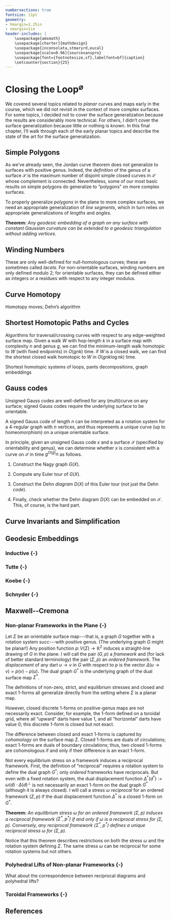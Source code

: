 ```yaml
---
numbersections: true
fontsize: 11pt
geometry:
- hmargin=1.25in
- vmargin=1in
header-includes: |
	\usepackage{amsmath}
    \usepackage[charter]{mathdesign}
    \usepackage{inconsolata,stmaryrd,eucal}
    \usepackage[scale=0.96]{sourcesanspro}
    \usepackage[font={footnotesize,sf},labelfont=bf]{caption}
    \setcounter{section}{25}
---
```


# Closing the Loop$^\varnothing$

We covered several topics related to _planar_ curves and maps early in the course, which we did not revisit in the context of more complex surfaces.  For some topics, I decided not to cover the surface generalization because the results are considerably more technical.  For others, I didn’t cover the surface generalization because little or nothing is known.  In this final chapter, I’ll walk through each of the early planar topics and describe the state of the art for the surface generalization.

## Simple Polygons

As we’ve already seen, the Jordan curve theorem does not generalize to surfaces with positive genus.  Indeed, the _definition_ of the genus of a surface $\mathcal{S}$ is the maximum number of disjoint simple closed curves in $\mathcal{S}$ whose complement is connected.  Nevertheless, some of our most basic results on simple polygons do generalize to “polygons” on more complex surfaces.

To properly generalize _polygons_ in the plane to more complex surfaces, we need an appropriate generalization of _line segments_, which in turn relies on appropriate generalizations of _lengths_ and _angles_.

**Theorem:**
_Any geodesic embedding of a graph on any surface with constant Gaussian curvature can be extended to a  geodesic triangulation without adding vertices._

## Winding Numbers

These are only well-defined for null-homologous curves; these are sometimes called _lacets_.  For non-orientable surfaces, winding numbers are only defined modulo $2$; for orientable surfaces, they can be defined either as integers or a residues with respect to any integer modulus.

## Curve Homotopy

Homotopy moves; Dehn’s algorithm

## Shortest Homotopic Paths and Cycles

Algorithms for traversal/crossing curves with respect to any edge-weighted surface map.  Given a walk $W$ with hop-length $k$ in a surface map with complexity $n$ and genus $g$, we can find the minimum-length walk homotopic to $W$ (with fixed endpoints) in $O(gnk)$ time.  if $W$ is a closed walk, we can find the shortest closed walk homotopic to $W$ in $O(gnk \log nk)$ time.

Shortest homotopic systems of loops, pants decompositions, graph embeddings

## Gauss codes

Unsigned Gauss codes are well-defined for any (multi)curve on any surface; signed Gauss codes require the underlying surface to be orientable.

A signed Gauss code of length $n$ can be interpreted as a rotation system for a $4$-regular graph with $n$ vertices, and thus represents a unique curve (up to homeomorphism) on a unique orientable surface.

In principle, given an unsigned Gauss code $x$ and a surface $\mathcal{S}$ (specified by orientability and genus), we can determine whether $x$ is consistent with a curve on $\mathcal{S}$ in time $g^{O(g)}n$ as follows.

1. Construct the Nagy graph $G(X)$.

2. Compute any Euler tour of $G(X)$.

3. Construct the Dehn _diagram_ $D(X)$ of this Euler tour (not just the Dehn _code_).

4. Finally, check whether the Dehn diagram $D(X)$ can be embedded on $\mathcal{S}$.  This, of course, is the hard part.

## Curve Invariants and Simplification

## Geodesic Embeddings

### Inductive {-}
### Tutte {-}
### Koebe {-}
### Schnyder {-}

## Maxwell--Cremona

### Non-planar Frameworks in the Plane {-}

Let $\Sigma$ be an orientable surface map---that is, a graph $G$ together with a rotation system $\textsf{succ}$---with positive genus.  (The underlying graph $G$ might be planar!)  Any position function $p\colon V(\Sigma) \to \mathbb{R}^2$ induces a straight-line drawing of $G$ in the plane.  I will call the pair $(G,p)$ a _framework_ and (for lack of better standard terminology) the pair $(\Sigma, p)$ an _ordered framework_.  The _displacement_ of any dart $u{\to}v$ in $G$ with respect to $p$ is the vector $\Delta(u{\to}v) = p(v)-p(u)$.  The dual graph $G^*$ is the underlying graph of the dual surface map $\Sigma^*$.

The definitions of non-zero, strict, and equilibrium stresses and closed and exact 1-forms all generalize directly from the setting where $\Sigma$ is a planar map.

However, closed discrete 1-forms on positive-genus maps are not necessarily exact.  Consider, for example, the 1-form defined on a toroidal grid, where all “upward” darts have value $1$, and all “horizontal” darts have value $0$; this discrete 1-form is closed but not exact.

The difference between closed and exact 1-forms is captured by _cohomology_ on the surface map $\Sigma$.  Closed 1-forms are duals of circulations; exact 1-forms are duals of boundary circulations; thus, two closed 1-forms are cohomologous if and only if their difference is an exact 1-form.

Not every equilibrium stress on a framework induces a reciprocal framework.  First, the definition of “reciprocal” requires a rotation system to define the dual graph $G^*$; only _ordered_ frameworks have reciprocals.  But even with a fixed rotation system, the dual displacement function $\Delta^*(d^*) := \omega(d)\cdot\Delta(d)^\bot$ is not necessarily an exact 1-form on the dual graph $G^*$ (although it is always closed).  I will call a stress $\omega$ _reciprocal_ for an ordered framework $(\Sigma,p)$ if the dual displacement function $\Delta^*$ is a closed 1-form on $G^*$.

**Theorem:**
_An equilibrium stress $\omega$ for an ordered framework $(\Sigma,p)$ induces a reciprocal framework $(\Sigma^*, p^*)$ if and only if $\omega$ is a reciprocal stress for $(\Sigma,p)$.  Conversely, any reciprocal framework $(\Sigma^*,p^*)$ defines a unique reciprocal stress $\omega$ for $(\Sigma, p)$._

Notice that this theorem describes restrictions on both the stress $\omega$ and the rotation system defining $\Sigma$.  The same stress $\omega$ can be reciprocal for some rotation systems but not others.

### Polyhedral Lifts of Non-planar Frameworks {-}

What about the correspondence between reciprocal diagrams and polyhedral lifts?



### Toroidal Frameworks {-}



## References







